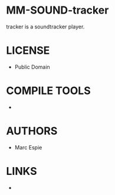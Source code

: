 MM-SOUND-tracker
================

tracker is a soundtracker player.


LICENSE
===============
* Public Domain

COMPILE TOOLS
===============
* 

AUTHORS
===============
* Marc Espie

LINKS
===============
* 
